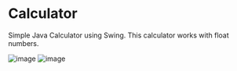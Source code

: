# Calculator
Simple Java Calculator using Swing. This calculator works with float numbers.

![image](https://user-images.githubusercontent.com/76612421/144650638-1028a23e-50b4-4428-96e1-eaab0cd571e9.png)
![image](https://user-images.githubusercontent.com/76612421/144650702-5e19934a-494b-4e4e-a662-fafd478ca0ef.png)
